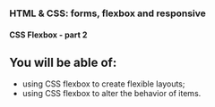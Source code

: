 ### HTML & CSS: forms, flexbox and responsive

#### CSS Flexbox - part 2

## You will be able of:

- using CSS flexbox to create flexible layouts;
- using CSS flexbox to alter the behavior of items.

